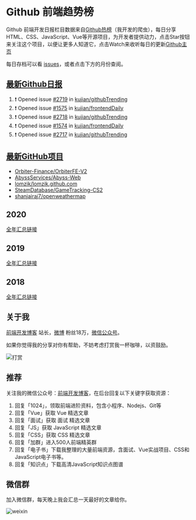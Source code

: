 # Github 前端趋势榜

Github 前端开发日报栏目数据来自[Github热榜](https://github.qdkfweb.cn/)（我开发的爬虫），每日分享HTML、CSS、JavaScript、Vue等开源项目，为开发者提供动力，点击Star按钮来关注这个项目，以便让更多人知道它，点击Watch来收听每日的更新[Github主页](https://github.com/kujian/githubTrending)

每日存档可以看 [issues](https://github.com/kujian/githubTrending/issues)，或者点击下方的月份查阅。

## [最新Github日报](https://github.com/kujian/githubTrending/issues)

<!--START_SECTION:activity-->
1. ❗ Opened issue [#2719](https://github.com/kujian/githubTrending/issues/2719) in [kujian/githubTrending](https://github.com/kujian/githubTrending)
2. ❗ Opened issue [#1575](https://github.com/kujian/frontendDaily/issues/1575) in [kujian/frontendDaily](https://github.com/kujian/frontendDaily)
3. ❗ Opened issue [#2718](https://github.com/kujian/githubTrending/issues/2718) in [kujian/githubTrending](https://github.com/kujian/githubTrending)
4. ❗ Opened issue [#1574](https://github.com/kujian/frontendDaily/issues/1574) in [kujian/frontendDaily](https://github.com/kujian/frontendDaily)
5. ❗ Opened issue [#2717](https://github.com/kujian/githubTrending/issues/2717) in [kujian/githubTrending](https://github.com/kujian/githubTrending)
<!--END_SECTION:activity-->


## [最新GitHub项目](https://github.qdkfweb.cn/)

<!-- BLOG-POST-LIST:START -->
- [Orbiter-Finance/OrbiterFE-V2](https://github.qdkfweb.cn/orbiter-finance-orbiterfe-v2/)
- [AbyssServices/Abyss-Web](https://github.qdkfweb.cn/abyssservices-abyss-web/)
- [lomzik/lomzik.github.com](https://github.qdkfweb.cn/lomzik-lomzik-github-com/)
- [SteamDatabase/GameTracking-CS2](https://github.qdkfweb.cn/steamdatabase-gametracking-cs2/)
- [shanjairaj7/openweathermap](https://github.qdkfweb.cn/shanjairaj7-openweathermap/)
<!-- BLOG-POST-LIST:END -->

## 2020
[全年汇总链接](https://github.com/kujian/githubTrending/tree/master/2020)
## 2019
[全年汇总链接](https://github.com/kujian/githubTrending/tree/master/2019)

## 2018
[全年汇总链接](https://github.com/kujian/githubTrending/tree/master/2018)

## 关于我

[前端开发博客](https://qdkfweb.cn/) 站长，[微博](https://weibo.com/kujian) 粉丝18万，[微信公众号](https://open.weixin.qq.com/qr/code?username=caibaojian_com)。


如果你觉得我的分享对你有帮助，不妨考虑打赏我一杯咖啡，以资鼓励。

![打赏](https://upload-images.jianshu.io/upload_images/570843-db4053c67a8c9ea9.png)

## 推荐

关注我的微信公众号：[前端开发博客](https://open.weixin.qq.com/qr/code?username=caibaojian_com)，在后台回复以下关键字获取资源：

1. 回复「1024」，领取前端进阶资料，包含小程序、Nodejs、Git等
2. 回复「Vue」获取 Vue 精选文章
3. 回复「面试」获取 面试 精选文章
4. 回复「JS」获取 JavaScript 精选文章
5. 回复「CSS」获取 CSS 精选文章
6. 回复「加群」进入500人前端精英群
7. 回复「电子书」下载我整理的大量前端资源，含面试、Vue实战项目、CSS和JavaScript电子书等。
8. 回复「知识点」下载高清JavaScript知识点图谱

## 微信群

加入微信群，每天晚上我会汇总一天最好的文章给你。

![weixin](https://user-images.githubusercontent.com/3055447/38468989-651132ac-3b80-11e8-8e6b-15122322a9d7.png)

